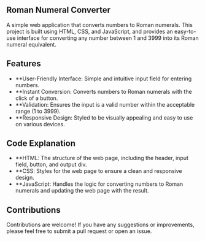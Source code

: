 ## Roman Numeral Converter
A simple web application that converts numbers to Roman numerals. This project is built using HTML, CSS, and JavaScript, and provides an easy-to-use interface for converting any number between 1 and 3999 into its Roman numeral equivalent.

## Features
- **User-Friendly Interface: Simple and intuitive input field for entering numbers.
- **Instant Conversion: Converts numbers to Roman numerals with the click of a button.
- **Validation: Ensures the input is a valid number within the acceptable range (1 to 3999).
- **Responsive Design: Styled to be visually appealing and easy to use on various devices.

## Code Explanation
- **HTML: The structure of the web page, including the header, input field, button, and output div.
- **CSS: Styles for the web page to ensure a clean and responsive design.
- **JavaScript: Handles the logic for converting numbers to Roman numerals and updating the web page with the result.
## Contributions
Contributions are welcome! If you have any suggestions or improvements, please feel free to submit a pull request or open an issue.  
